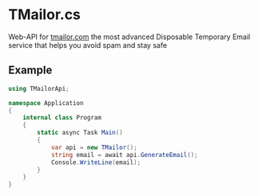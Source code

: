 # TMailor.cs
Web-API for [tmailor.com](https://tmailor.com) the most advanced Disposable Temporary Email service that helps you avoid spam and stay safe

## Example
```cs
using TMailorApi;

namespace Application
{
    internal class Program
    {
        static async Task Main()
        {
            var api = new TMailor();
            string email = await api.GenerateEmail();
            Console.WriteLine(email);
        }
    }
}
```
